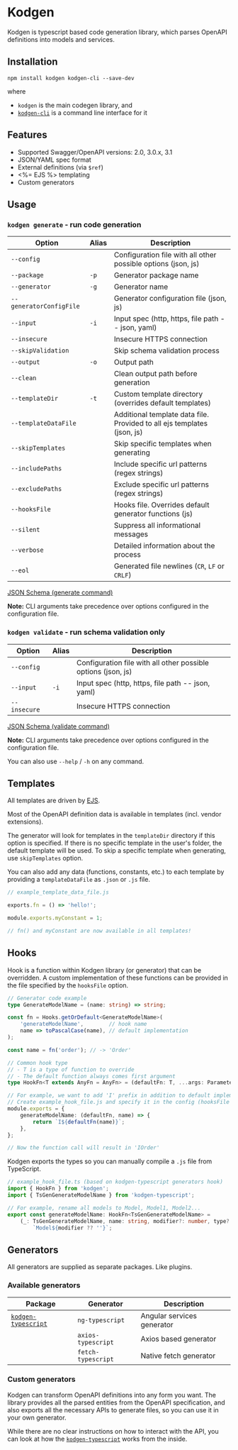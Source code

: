 # Kodgen

Kodgen is typescript based code generation library, which parses OpenAPI definitions into models and services.

## Installation

```
npm install kodgen kodgen-cli --save-dev
```

where
+ `kodgen` is the main codegen library, and
+ [`kodgen-cli`](https://github.com/MacRdy/kodgen-cli) is a command line interface for it

## Features

+ Supported Swagger/OpenAPI versions: 2.0, 3.0.x, 3.1
+ JSON/YAML spec format
+ External definitions (via `$ref`)
+ <%= EJS %> templating
+ Custom generators

## Usage

### `kodgen generate` - run code generation

| Option                  | Alias | Description                                                             |
|-------------------------|-------|-------------------------------------------------------------------------|
| `--config`              |       | Configuration file with all other possible options (json, js)           |
| `--package`             | `-p`  | Generator package name                                                  |
| `--generator`           | `-g`  | Generator name                                                          |
| `--generatorConfigFile` |       | Generator configuration file (json, js)                                 |
| `--input`               | `-i`  | Input spec (http, https, file path -- json, yaml)                       |
| `--insecure`            |       | Insecure HTTPS connection                                               |
| `--skipValidation`      |       | Skip schema validation process                                          |
| `--output`              | `-o`  | Output path                                                             |
| `--clean`               |       | Clean output path before generation                                     |
| `--templateDir`         | `-t`  | Custom template directory (overrides default templates)                 |
| `--templateDataFile`    |       | Additional template data file. Provided to all ejs templates (json, js) |
| `--skipTemplates`       |       | Skip specific templates when generating                                 |
| `--includePaths`        |       | Include specific url patterns (regex strings)                           |
| `--excludePaths`        |       | Exclude specific url patterns (regex strings)                           |
| `--hooksFile`           |       | Hooks file. Overrides default generator functions (js)                  |
| `--silent`              |       | Suppress all informational messages                                     |
| `--verbose`             |       | Detailed information about the process                                  |
| `--eol`                 |       | Generated file newlines (`CR`, `LF` or `CRLF`)                          |

[JSON Schema (generate command)](https://github.com/MacRdy/kodgen-cli/assets/generate-command-schema.json)

**Note:** CLI arguments take precedence over options configured in the configuration file.

### `kodgen validate` - run schema validation only

| Option             | Alias | Description                                                             |
|--------------------|-------|-------------------------------------------------------------------------|
| `--config`         |       | Configuration file with all other possible options (json, js)           |
| `--input`          | `-i`  | Input spec (http, https, file path -- json, yaml)                       |
| `--insecure`       |       | Insecure HTTPS connection                                               |

[JSON Schema (validate command)](https://github.com/MacRdy/kodgen-cli/assets/validate-command-schema.json)

**Note:** CLI arguments take precedence over options configured in the configuration file.

You can also use `--help` / `-h` on any command.

## Templates

All templates are driven by [EJS](https://github.com/mde/ejs).

Most of the OpenAPI definition data is available in templates (incl. vendor extensions).

The generator will look for templates in the `templateDir` directory if this option is specified.
If there is no specific template in the user's folder, the default template will be used.
To skip a specific template when generating, use `skipTemplates` option.

You can also add any data (functions, constants, etc.) to each template by providing a `templateDataFile` as `.json` or `.js` file.

```javascript
// example_template_data_file.js

exports.fn = () => 'hello!';

module.exports.myConstant = 1;

// fn() and myConstant are now available in all templates!
```

## Hooks

Hook is a function within Kodgen library (or generator) that can be overridden.
A custom implementation of these functions can be provided in the file specified by the `hooksFile` option.

```typescript
// Generator code example
type GenerateModelName = (name: string) => string;

const fn = Hooks.getOrDefault<GenerateModelName>(
    'generateModelName',        // hook name
    name => toPascalCase(name), // default implementation
);

const name = fn('order'); // -> 'Order'

// Common hook type
// - T is a type of function to override
// - The default function always comes first argument
type HookFn<T extends AnyFn = AnyFn> = (defaultFn: T, ...args: Parameters<T>) => ReturnType<T>;

// For example, we want to add 'I' prefix in addition to default implementation
// Create example_hook_file.js and specify it in the config (hooksFile option)
module.exports = {
    generateModelName: (defaultFn, name) => {
        return `I${defaultFn(name)}`;
    },
};

// Now the function call will result in 'IOrder'
```

Kodgen exports the types so you can manually compile a `.js` file from TypeScript.

```typescript
// example_hook_file.ts (based on kodgen-typescript generators hook)
import { HookFn } from 'kodgen';
import { TsGenGenerateModelName } from 'kodgen-typescript';

// For example, rename all models to Model, Model1, Model2...
export const generateModelName: HookFn<TsGenGenerateModelName> =
    (_: TsGenGenerateModelName, name: string, modifier?: number, type?: string) =>
        `Model${modifier ?? ''}`;
```

## Generators

All generators are supplied as separate packages. Like plugins.

### Available generators

| Package                | Generator          | Description                                            |
|------------------------|--------------------|--------------------------------------------------------|
| [`kodgen-typescript`](https://github.com/MacRdy/kodgen-typescript)    | `ng-typescript`    | Angular services generator                               |
|                        | `axios-typescript` | Axios based generator                                  |
|                        | `fetch-typescript` | Native fetch generator                                 |

### Custom generators

Kodgen can transform OpenAPI definitions into any form you want.
The library provides all the parsed entities from the OpenAPI specification, and also exports all the necessary APIs to generate files, so you can use it in your own generator.

While there are no clear instructions on how to interact with the API, you can look at how the [`kodgen-typescript`](https://github.com/MacRdy/kodgen-typescript) works from the inside.
